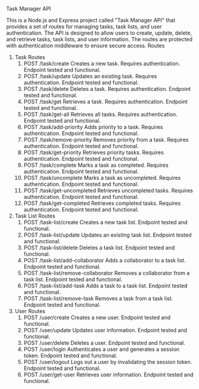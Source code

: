 Task Manager API

This is a Node.js and Express project called "Task Manager API" that provides a set of routes for managing tasks, task lists, and user authentication. The API is designed to allow users to create, update, delete, and retrieve tasks, task lists, and user information. The routes are protected with authentication middleware to ensure secure access.
Routes

1. Task Routes
   1. POST /task/create
      Creates a new task.
      Requires authentication.
      Endpoint tested and functional.
   2. POST /task/update
      Updates an existing task.
      Requires authentication.
      Endpoint tested and functional.
   3. POST /task/delete
      Deletes a task.
      Requires authentication.
      Endpoint tested and functional.
   4. POST /task/get
      Retrieves a task.
      Requires authentication.
      Endpoint tested and functional.
   5. POST /task/get-all
      Retrieves all tasks.
      Requires authentication.
      Endpoint tested and functional.
   6. POST /task/add-priority
      Adds priority to a task.
      Requires authentication.
      Endpoint tested and functional.
   7. POST /task/remove-priority
      Removes priority from a task.
      Requires authentication.
      Endpoint tested and functional.
   8. POST /task/get-priority
      Retrieves priority tasks.
      Requires authentication.
      Endpoint tested and functional.
   9. POST /task/complete
      Marks a task as completed.
      Requires authentication.
      Endpoint tested and functional.
   10. POST /task/uncomplete
       Marks a task as uncompleted.
       Requires authentication.
       Endpoint tested and functional.
   11. POST /task/get-uncompleted
       Retrieves uncompleted tasks.
       Requires authentication.
       Endpoint tested and functional.
   12. POST /task/get-completed
       Retrieves completed tasks.
       Requires authentication.
       Endpoint tested and functional.
2. Task List Routes
   1. POST /task-list/create
      Creates a new task list.
      Endpoint tested and functional.
   2. POST /task-list/update
      Updates an existing task list.
      Endpoint tested and functional.
   3. POST /task-list/delete
      Deletes a task list.
      Endpoint tested and functional.
   4. POST /task-list/add-collaborator
      Adds a collaborator to a task list.
      Endpoint tested and functional.
   5. POST /task-list/remove-collaborator
      Removes a collaborator from a task list.
      Endpoint tested and functional.
   6. POST /task-list/add-task
      Adds a task to a task list.
      Endpoint tested and functional.
   7. POST /task-list/remove-task
      Removes a task from a task list.
      Endpoint tested and functional.
3. User Routes
   1. POST /user/create
      Creates a new user.
      Endpoint tested and functional.
   2. POST /user/update
      Updates user information.
      Endpoint tested and functional.
   3. POST /user/delete
      Deletes a user.
      Endpoint tested and functional.
   4. POST /user/login
      Authenticates a user and generates a session token.
      Endpoint tested and functional.
   5. POST /user/logout
      Logs out a user by invalidating the session token.
      Endpoint tested and functional.
   6. POST /user/get-user
      Retrieves user information.
      Endpoint tested and functional.
